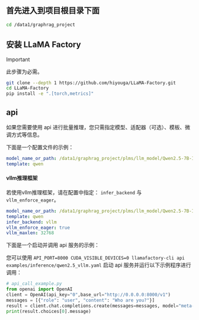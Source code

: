 ## 首先进入到项目根目录下面
```bash
cd /data1/graphrag_project
```

## 安装 LLaMA Factory

> [!IMPORTANT]
> 此步骤为必需。

```bash
git clone --depth 1 https://github.com/hiyouga/LLaMA-Factory.git
cd LLaMA-Factory
pip install -e ".[torch,metrics]"
```
## api
如果您需要使用 api 进行批量推理，您只需指定模型、适配器（可选）、模板、微调方式等信息。

下面是一个配置文件的示例：
```yaml
model_name_or_path: /data1/graphrag_project/plms/llm_model/Qwen2.5-7B-Instruct-GPTQ-Int8
template: qwen
```
#### vllm推理框架
若使用vllm推理框架，请在配置中指定： `infer_backend` 与 `vllm_enforce_eager`。
```yaml
model_name_or_path: /data1/graphrag_project/plms/llm_model/Qwen2.5-7B-Instruct-GPTQ-Int8
template: qwen
infer_backend: vllm
vllm_enforce_eager: true
vllm_maxlen: 32768
```

下面是一个启动并调用 api 服务的示例：

您可以使用 `API_PORT=8000 CUDA_VISIBLE_DEVICES=0 llamafactory-cli api examples/inference/qwen2.5_vllm.yaml` 启动 api 服务并运行以下示例程序进行调用：
```python
# api_call_example.py
from openai import OpenAI
client = OpenAI(api_key="0",base_url="http://0.0.0.0:8000/v1")
messages = [{"role": "user", "content": "Who are you?"}]
result = client.chat.completions.create(messages=messages, model="meta-llama/Meta-Llama-3-8B-Instruct")
print(result.choices[0].message)
```
